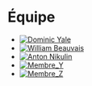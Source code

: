 # Équipe

<!-- Présentation des rôles et responsabilités de chacun des membres de l'équipe -->

* [![Dominic Yale]( https://fakeimg.pl/400x400?text=V)](membre_v/)
* [![William Beauvais]( https://fakeimg.pl/400x400?text=W)](membre_w/)
* [![Anton Nikulin]( https://fakeimg.pl/400x400?text=X)](membre_x/)
* [![Membre_Y]( https://fakeimg.pl/400x400?text=Y)](membre_y/)
* [![Membre_Z]( https://fakeimg.pl/400x400?text=Z)](membre_Z/)

